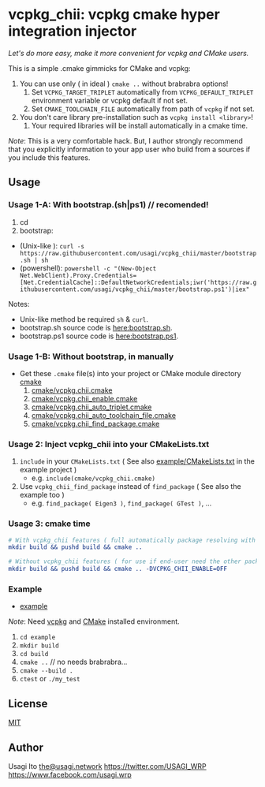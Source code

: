 # vcpkg_chii: vcpkg cmake hyper integration injector

*Let's do more easy, make it more convenient for vcpkg and CMake users.*

This is a simple .cmake gimmicks for CMake and vcpkg:

1. You can use only ( in ideal ) `cmake ..` without brabrabra options!
   1. Set `VCPKG_TARGET_TRIPLET` automatically from `VCPKG_DEFAULT_TRIPLET` environment variable or vcpkg default if not set.
   2. Set `CMAKE_TOOLCHAIN_FILE` automatically from path of `vcpkg` if not set.
2. You don't care library pre-installation such as `vcpkg install <library>`!
   1. Your required libraries will be install automatically in a cmake time.

*Note*: This is a very comfortable hack. But, I author strongly recommend that you explicitly information to your app user who build from a sources if you include this features.

## Usage

### Usage 1-A: With bootstrap.(sh|ps1) // recomended!

1. cd <your-project-root>
2. bootstrap:
  - (Unix-like ): `curl -s https://raw.githubusercontent.com/usagi/vcpkg_chii/master/bootstrap.sh | sh`
  - (powershell): `powershell -c "(New-Object Net.WebClient).Proxy.Credentials=[Net.CredentialCache]::DefaultNetworkCredentials;iwr('https://raw.githubusercontent.com/usagi/vcpkg_chii/master/bootstrap.ps1')|iex"`

Notes:

- Unix-like method be required `sh` & `curl`.
- bootstrap.sh source code is [here:bootstrap.sh](bootstrap.sh).
- bootstrap.ps1 source code is [here:bootstrap.ps1](bootstrap.ps1).

### Usage 1-B: Without bootstrap, in manually

- Get these `.cmake` file(s) into your project or CMake module directory [cmake](./cmake)
   1. [cmake/vcpkg.chii.cmake](cmake/vcpkg.chii.cmake)
   2. [cmake/vcpkg.chii_enable.cmake](cmake/vcpkg.chii_enable.cmake)
   3. [cmake/vcpkg.chii_auto_triplet.cmake](cmake/vcpkg.chii_auto_triplet.cmake)
   4. [cmake/vcpkg.chii_auto_toolchain_file.cmake](cmake/vcpkg.chii_auto_toolchain_file.cmake)
   5. [cmake/vcpkg.chii_find_package.cmake](cmake/vcpkg.chii_find_package.cmake)

### Usage 2: Inject vcpkg_chii into your CMakeLists.txt

1. `include` in your `CMakeLists.txt` ( See also [example/CMakeLists.txt](example/CMakeLists.txt) in the example project )
   - e.g. `include(cmake/vcpkg_chii.cmake)`
2. Use `vcpkg_chii_find_package` instead of `find_package` ( See also the example too )
   - e.g. `find_package( Eigen3 )`, `find_package( GTest )`, ...

### Usage 3: cmake time

```cmake
# With vcpkg_chii features ( full automatically package resolving with vcpkg and vcpkg-chii! )
mkdir build && pushd build && cmake ..
```

```cmake
# Without vcpkg_chii features ( for use if end-user need the other package manager or manual controlling )
mkdir build && pushd build && cmake .. -DVCPKG_CHII_ENABLE=OFF
```

### Example 

- [example](./example)

*Note*: Need [vcpkg](https://github.com/microsoft/vcpkg) and [CMake](https://cmake.org/) installed environment.

1. `cd example`
2. `mkdir build`
3. `cd build`
4. `cmake ..` // no needs brabrabra...
5. `cmake --build .`
6. `ctest` or `./my_test`

## License

[MIT](LICENSE)

## Author

Usagi Ito <the@usagi.network> <https://twitter.com/USAGI_WRP> <https://www.facebook.com/usagi.wrp>
